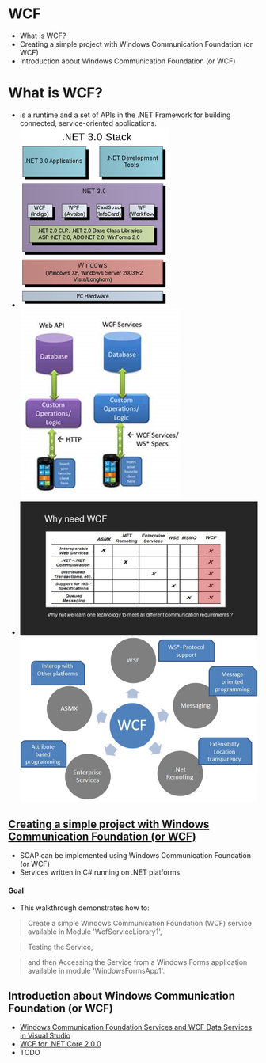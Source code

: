 # WCF
- What is WCF?
- Creating a simple project with Windows Communication Foundation (or WCF)
- Introduction about Windows Communication Foundation (or WCF)

# What is WCF?
- is a runtime and a set of APIs in the .NET Framework for building connected, service-oriented applications.
- ![NET Framework 3.0](https://github.com/pedalv/.NetApp/blob/master/WebService/WCF/300px-DotNet3.0.svg.png) ![Web API vs WCF Services](https://github.com/pedalv/.NetApp/blob/master/WebService/WCF/WCFServices-WebAPI.png) 
- ![WCF Services](https://github.com/pedalv/.NetApp/blob/master/WebService/WCF/windows-communication-foundation-wcf-service-9-638.png) ![WCF Features](https://github.com/pedalv/.NetApp/blob/master/WebService/WCF/020100_Features.jpg)

## [Creating a simple project with Windows Communication Foundation (or WCF)](https://msdn.microsoft.com/en-us/library/bb386386.aspx)
- SOAP can be implemented using Windows Communication Foundation (or WCF)
- Services written in C# running on .NET platforms

#### Goal
- This walkthrough demonstrates how to:
>  Create a simple Windows Communication Foundation (WCF) service available in Module 'WcfServiceLibrary1', 

> Testing the Service, 

> and then Accessing the Service from a Windows Forms application available in module 'WindowsFormsApp1'.

## Introduction about Windows Communication Foundation (or WCF)
- [Windows Communication Foundation Services and WCF Data Services in Visual Studio](https://msdn.microsoft.com/en-us/library/bb386386.aspx)
- [WCF for .NET Core 2.0.0 ](https://github.com/dotnet/wcf/releases/tag/v2.0.0)
- TODO
